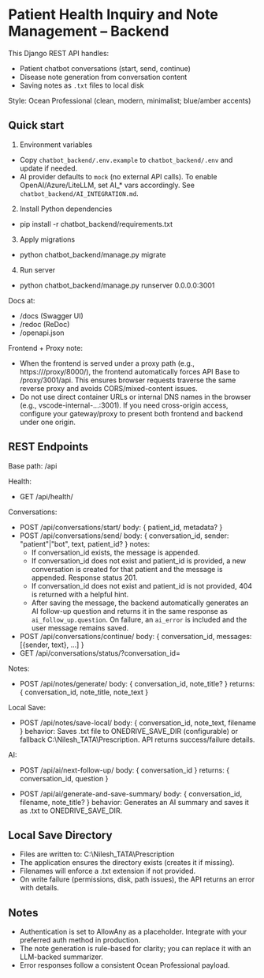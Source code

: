 # Patient Health Inquiry and Note Management – Backend

This Django REST API handles:
- Patient chatbot conversations (start, send, continue)
- Disease note generation from conversation content
- Saving notes as `.txt` files to local disk

Style: Ocean Professional (clean, modern, minimalist; blue/amber accents)

## Quick start

1) Environment variables
- Copy `chatbot_backend/.env.example` to `chatbot_backend/.env` and update if needed.
- AI provider defaults to `mock` (no external API calls). To enable OpenAI/Azure/LiteLLM, set AI_* vars accordingly. See `chatbot_backend/AI_INTEGRATION.md`.

2) Install Python dependencies
- pip install -r chatbot_backend/requirements.txt

3) Apply migrations
- python chatbot_backend/manage.py migrate

4) Run server
- python chatbot_backend/manage.py runserver 0.0.0.0:3001

Docs at:
- /docs (Swagger UI)
- /redoc (ReDoc)
- /openapi.json

Frontend + Proxy note:
- When the frontend is served under a proxy path (e.g., https://<host>/proxy/8000/), the frontend automatically forces API Base to /proxy/3001/api. This ensures browser requests traverse the same reverse proxy and avoids CORS/mixed-content issues.
- Do not use direct container URLs or internal DNS names in the browser (e.g., vscode-internal-...:3001). If you need cross-origin access, configure your gateway/proxy to present both frontend and backend under one origin.

## REST Endpoints

Base path: /api

Health:
- GET /api/health/

Conversations:
- POST /api/conversations/start/
  body: { patient_id, metadata? }
- POST /api/conversations/send/
  body: { conversation_id, sender: "patient"|"bot", text, patient_id? }
  notes:
    - If conversation_id exists, the message is appended.
    - If conversation_id does not exist and patient_id is provided, a new conversation is created for that patient and the message is appended. Response status 201.
    - If conversation_id does not exist and patient_id is not provided, 404 is returned with a helpful hint.
    - After saving the message, the backend automatically generates an AI follow-up question and returns it in the same response as `ai_follow_up.question`. On failure, an `ai_error` is included and the user message remains saved.
- POST /api/conversations/continue/
  body: { conversation_id, messages: [{sender, text}, ...] }
- GET /api/conversations/status/?conversation_id=<uuid>

Notes:
- POST /api/notes/generate/
  body: { conversation_id, note_title? }
  returns: { conversation_id, note_title, note_text }

Local Save:
- POST /api/notes/save-local/
  body: { conversation_id, note_text, filename }
  behavior: Saves .txt file to ONEDRIVE_SAVE_DIR (configurable) or fallback C:\Nilesh_TATA\Prescription. API returns success/failure details.

AI:
- POST /api/ai/next-follow-up/
  body: { conversation_id }
  returns: { conversation_id, question }

- POST /api/ai/generate-and-save-summary/
  body: { conversation_id, filename, note_title? }
  behavior: Generates an AI summary and saves it as .txt to ONEDRIVE_SAVE_DIR.

## Local Save Directory

- Files are written to: C:\Nilesh_TATA\Prescription
- The application ensures the directory exists (creates it if missing).
- Filenames will enforce a .txt extension if not provided.
- On write failure (permissions, disk, path issues), the API returns an error with details.

## Notes

- Authentication is set to AllowAny as a placeholder. Integrate with your preferred auth method in production.
- The note generation is rule-based for clarity; you can replace it with an LLM-backed summarizer.
- Error responses follow a consistent Ocean Professional payload.